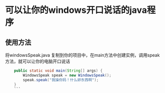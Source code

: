 # 可以让你的windows开口说话的java程序

## 使用方法
将windowsSpeak.java 复制到你的项目中，在main方法中创建实例，调用speak方法，就可以让你的电脑开口说话
```java
    public static void main(String[] args) {
        WindowsSpeak speak = new WindowsSpeak();
        speak.speak("我操你妈！什么卵东西啊");
    }
    ```

